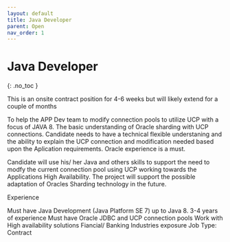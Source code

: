 ```yaml
---
layout: default
title: Java Developer
parent: Open
nav_order: 1
---
```


# Java Developer
{: .no_toc }

This is an onsite contract position for 4-6 weeks but will likely extend for a couple of months

To help the APP Dev team to modify connection pools to utilize UCP with a focus of JAVA 8. The basic understanding of Oracle sharding with UCP connections. Candidate needs to have a technical flexible understaning and the ability to explain the UCP connection and modification needed based upon the Aplication requirements. Oracle experience is a must.

Candidate will use his/ her Java and others skills to support the need to modfy the current connection pool using UCP working towards the Applications High Availability. The project will support the possible adaptation of Oracles Sharding technology in the future.

Experience

Must have Java Development (Java Platform SE 7) up to Java 8. 3-4 years of experience
Must have Oracle JDBC and UCP connection pools
Work with High availability solutions
Fiancial/ Banking Industries exposure
Job Type: Contract
